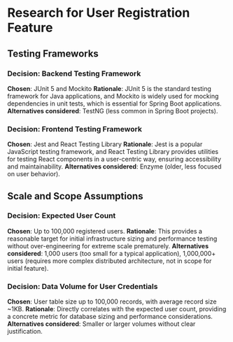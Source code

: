 # Research for User Registration Feature

## Testing Frameworks

### Decision: Backend Testing Framework
**Chosen**: JUnit 5 and Mockito
**Rationale**: JUnit 5 is the standard testing framework for Java applications, and Mockito is widely used for mocking dependencies in unit tests, which is essential for Spring Boot applications.
**Alternatives considered**: TestNG (less common in Spring Boot projects).

### Decision: Frontend Testing Framework
**Chosen**: Jest and React Testing Library
**Rationale**: Jest is a popular JavaScript testing framework, and React Testing Library provides utilities for testing React components in a user-centric way, ensuring accessibility and maintainability.
**Alternatives considered**: Enzyme (older, less focused on user behavior).

## Scale and Scope Assumptions

### Decision: Expected User Count
**Chosen**: Up to 100,000 registered users.
**Rationale**: This provides a reasonable target for initial infrastructure sizing and performance testing without over-engineering for extreme scale prematurely.
**Alternatives considered**: 1,000 users (too small for a typical application), 1,000,000+ users (requires more complex distributed architecture, not in scope for initial feature).

### Decision: Data Volume for User Credentials
**Chosen**: User table size up to 100,000 records, with average record size ~1KB.
**Rationale**: Directly correlates with the expected user count, providing a concrete metric for database sizing and performance considerations.
**Alternatives considered**: Smaller or larger volumes without clear justification.
